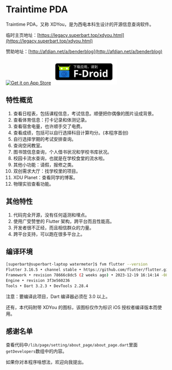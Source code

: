 # Traintime PDA

Traintime PDA，又称 XDYou，是为西电本科生设计的开源信息查询软件。

临时主页地址：[https://legacy.superbart.top/xdyou.html](https://legacy.superbart.top/xdyou.html)

赞助地址：[http://afdian.net/a/benderblog](http://afdian.net/a/benderblog)

[<img src="https://developer.apple.com/assets/elements/badges/download-on-the-app-store.svg"
    alt="Get it on App Store"
    height="80">](https://apps.apple.com/us/app/xdyou/id6461723688?l=zh-Hans-CN)[<img src="https://raw.githubusercontent.com/f-droid/artwork/master/badge/get-it-on-zh-cn.svg"
    alt="Get it on F-Droid"
    height="80">](https://f-droid.org/packages/io.github.benderblog.traintime_pda)

## 特性概览

1. 查看日程表，包括课程信息，考试信息。顺便把你偶像的图片设成背景。
2. 查看体育信息：打卡记录和体测记录。
3. 查看宿舍电量，也许顺手交了电费。
4. 查看成绩，包括可以自行选择科目计算均分。(本程序首创)
5. 自行选择学期的考试安排查询。
6. 查询空闲教室。
7. 图书馆信息查询，个人借书状况和学校书库状况。
8. 校园卡流水查询，也就是在学校食堂的流水啦。
9. 其他小功能：请假，报修之类。
10. 双创需求大厅：找学校里的项目。
11. XDU Planet：查看同学的博客。
12. 物理实验查看功能。

## 其他特性

1. 代码完全开源，没有任何遥测和埋点。
2. 使用广受赞誉的 Flutter 架构，跨平台而且性能高。
3. 开发者很不正经，而且相信群众的力量。
4. 跨平台支持，可以跑在很多平台上。

## 编译环境

```bash
[superbart@superbart-laptop watermeter]$ fvm flutter --version
Flutter 3.16.5 • channel stable • https://github.com/flutter/flutter.git
Framework • revision 78666c8dc5 (2 weeks ago) • 2023-12-19 16:14:14 -0800
Engine • revision 3f3e560236
Tools • Dart 3.2.3 • DevTools 2.28.4
```

注意：要编译此项目，Dart 编译器必须在 3.0 以上。

还有，本代码附带 XDYou 的图标，该图标仅作为标识 iOS 授权者编译版本而使用。

## 感谢名单

查看代码中`/lib/page/setting/about_page/about_page.dart`里面`getDevelopers`数组中的内容。

如果你对本程序啥想法，欢迎向我提出。
